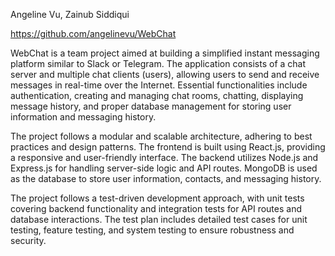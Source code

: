 Angeline Vu, Zainub Siddiqui

https://github.com/angelinevu/WebChat

WebChat is a team project aimed at building a simplified instant messaging platform similar to Slack or Telegram. The application consists of a chat server and multiple chat clients (users), allowing users to send and receive messages in real-time over the Internet. Essential functionalities include authentication, creating and managing chat rooms, chatting, displaying message history, and proper database management for storing user information and messaging history.

The project follows a modular and scalable architecture, adhering to best practices and design patterns. The frontend is built using React.js, providing a responsive and user-friendly interface. The backend utilizes Node.js and Express.js for handling server-side logic and API routes. MongoDB is used as the database to store user information, contacts, and messaging history.

The project follows a test-driven development approach, with unit tests covering backend functionality and integration tests for API routes and database interactions. The test plan includes detailed test cases for unit testing, feature testing, and system testing to ensure robustness and security.